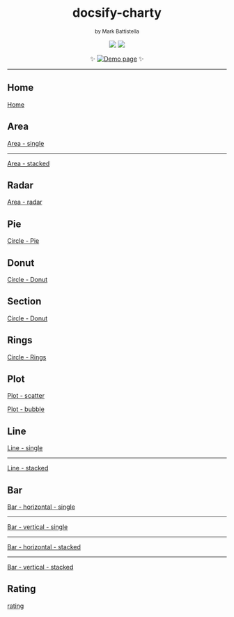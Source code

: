 <!-- markdownlint-disable -->
<div align="center">

# docsify-charty

<small style="margin-bottom:2em;">by Mark Battistella</small>

[![](https://img.shields.io/badge/%20-@markbattistella-blue?logo=paypal&style=for-the-badge)](https://www.paypal.me/markbattistella/6AUD) [![](https://img.shields.io/badge/%20-buymeacoffee-black?logo=buy-me-a-coffee&style=for-the-badge)](https://www.buymeacoffee.com/markbattistella)

:sparkles: [![Demo page](https://img.shields.io/badge/demo-@markbattistella/docsify--charty-1E5749?style=for-the-badge)](https://markbattistella.github.io/docsify-charty-docs/) :sparkles:

</div>

<style>
.gh { display: none; }
</style>
---

<!-- markdownlint-disable MD002 -->
<!-- tabs:start -->

## Home

[Home](https://raw.githubusercontent.com/markbattistella/docsify-charty/main/README.md ':include')

## Area

[Area - single](charty/area-single.md ':include')

---

[Area - stacked](charty/area-stacked.md ':include')

## Radar

[Area - radar](charty/area-radar.md ':include')

## Pie

[Circle - Pie](charty/circle-pie.md ':include')

## Donut

[Circle - Donut](charty/circle-donut.md ':include')

## Section

[Circle - Donut](charty/circle-section.md ':include')

## Rings

[Circle - Rings](charty/circle-rings.md ':include')

## Plot

[Plot - scatter](charty/plot-scatter-point.md ':include')

[Plot - bubble](charty/plot-scatter-bubble.md ':include')

## Line

[Line - single](charty/plot-line-single.md ':include')

---

[Line - stacked](charty/plot-line-stacked.md ':include')

## Bar

[Bar - horizontal - single](charty/bar-horizontal-single.md ':include')

---

[Bar - vertical - single](charty/bar-vertical-single.md ':include')

---

[Bar - horizontal - stacked](charty/bar-horizontal-stacked.md ':include')

---

[Bar - vertical - stacked](charty/bar-vertical-stacked.md ':include')

## Rating

[rating](charty/rating.md ':include')

<!-- tabs:end -->

